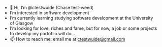 - 👋 Hi, I’m @ctestwuide (Chase test-weed)
- I’m interested in software development
- I’m currently learning studying software development at the University of Glasgow
- I’m looking for love, riches and fame, but for now, a job or some projects to develop my portoflio will do...
- 📫 How to reach me: email me at ctestwuide@gmail.com

<!---
ctestwuide/ctestwuide is a ✨ special ✨ repository because its `README.md` (this file) appears on your GitHub profile.
You can click the Preview link to take a look at your changes.
--->
